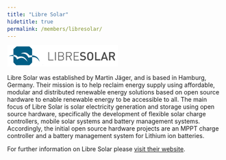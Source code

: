 ```yaml
---
title: "Libre Solar"
hidetitle: true
permalink: /members/libresolar/
---
```


![Libre Solar](/images/logo_libresolar.png)

Libre Solar was established by Martin Jäger, and is based in Hamburg, Germany. Their mission is to help reclaim energy supply using affordable, modular and distributed renewable energy solutions based on open source hardware to enable renewable energy to be accessible to all. The main focus of Libre Solar is solar electricity generation and storage using open source hardware, specifically the development of flexible solar charge controllers, mobile solar systems and battery management systems. Accordingly, the initial open source hardware projects are an MPPT charge controller and a battery management system for Lithium ion batteries.

<!--
Libre Solar is a Founding Member of the Open Energy Access Alliance, officially joining on DATE. The hardware products for the energy access sector that they have made available through the OEAA are:

1. Cloud Solar Charge Controller
-->

For further information on Libre Solar please [visit their website](https://libre.solar).

